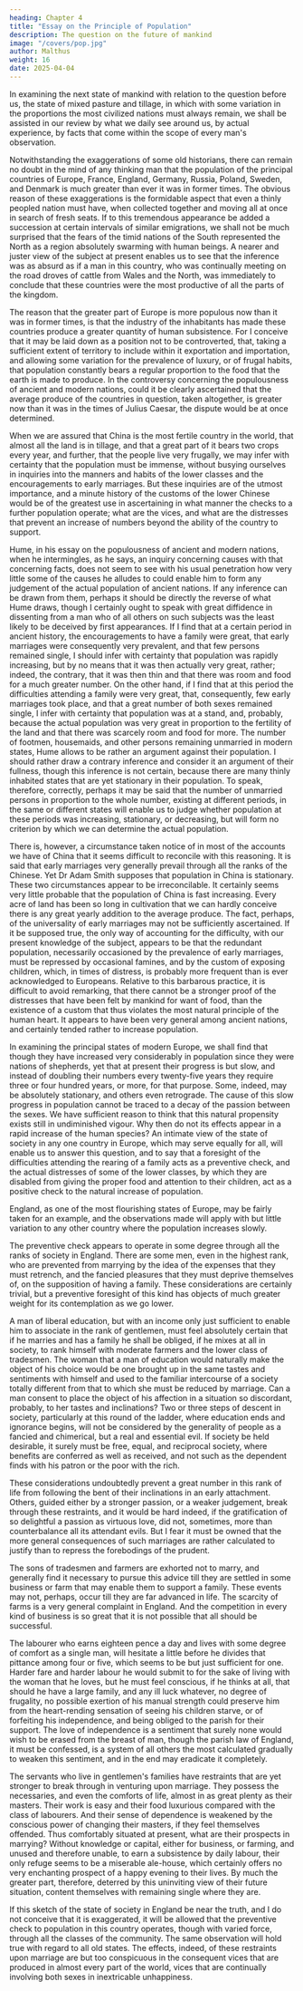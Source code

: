 ```yaml
---
heading: Chapter 4
title: "Essay on the Principle of Population"
description: The question on the future of mankind
image: "/covers/pop.jpg"
author: Malthus
weight: 16
date: 2025-04-04
---
```




<!-- State of civilized nations—Probability that Europe is much more populous now than in the time of Julius Caesar—Best criterion of population—Probable error of Hume in one the criterions that he proposes as assisting in an estimate of population—Slow increase of population at present in most of the states of Europe—The two principal checks to population—The first, or preventive check examined with regard to England. -->


In examining the next state of mankind with relation to the question before us, the state of mixed pasture and tillage, in which with some variation in the proportions the most civilized nations must always remain, we shall be assisted in our review by what we daily see around us, by actual experience, by facts that come within the scope of every man's observation.

Notwithstanding the exaggerations of some old historians, there can remain no doubt in the mind of any thinking man that the population of the principal countries of Europe, France, England, Germany, Russia, Poland, Sweden, and Denmark is much greater than ever it was in former times. The obvious reason of these exaggerations is the formidable aspect that even a thinly peopled nation must have, when collected together and moving all at once in search of fresh seats. If to this tremendous appearance be added a succession at certain intervals of similar emigrations, we shall not be much surprised that the fears of the timid nations of the South represented the North as a region absolutely swarming with human beings. A nearer and juster view of the subject at present enables us to see that the inference was as absurd as if a man in this country, who was continually meeting on the road droves of cattle from Wales and the North, was immediately to conclude that these countries were the most productive of all the parts of the kingdom.

The reason that the greater part of Europe is more populous now than it was in former times, is that the industry of the inhabitants has made these countries produce a greater quantity of human subsistence. For I conceive that it may be laid down as a position not to be controverted, that, taking a sufficient extent of territory to include within it exportation and importation, and allowing some variation for the prevalence of luxury, or of frugal habits, that population constantly bears a regular proportion to the food that the earth is made to produce. In the controversy concerning the populousness of ancient and modern nations, could it be clearly ascertained that the average produce of the countries in question, taken altogether, is greater now than it was in the times of Julius Caesar, the dispute would be at once determined.

When we are assured that China is the most fertile country in the world, that almost all the land is in tillage, and that a great part of it bears two crops every year, and further, that the people live very frugally, we may infer with certainty that the population must be immense, without busying ourselves in inquiries into the manners and habits of the lower classes and the encouragements to early marriages. But these inquiries are of the utmost importance, and a minute history of the customs of the lower Chinese would be of the greatest use in ascertaining in what manner the checks to a further population operate; what are the vices, and what are the distresses that prevent an increase of numbers beyond the ability of the country to support.

Hume, in his essay on the populousness of ancient and modern nations, when he intermingles, as he says, an inquiry concerning causes with that concerning facts, does not seem to see with his usual penetration how very little some of the causes he alludes to could enable him to form any judgement of the actual population of ancient nations. If any inference can be drawn from them, perhaps it should be directly the reverse of what Hume draws, though I certainly ought to speak with great diffidence in dissenting from a man who of all others on such subjects was the least likely to be deceived by first appearances. If I find that at a certain period in ancient history, the encouragements to have a family were great, that early marriages were consequently very prevalent, and that few persons remained single, I should infer with certainty that population was rapidly increasing, but by no means that it was then actually very great, rather; indeed, the contrary, that it was then thin and that there was room and food for a much greater number. On the other hand, if I find that at this period the difficulties attending a family were very great, that, consequently, few early marriages took place, and that a great number of both sexes remained single, I infer with certainty that population was at a stand, and, probably, because the actual population was very great in proportion to the fertility of the land and that there was scarcely room and food for more. The number of footmen, housemaids, and other persons remaining unmarried in modern states, Hume allows to be rather an argument against their population. I should rather draw a contrary inference and consider it an argument of their fullness, though this inference is not certain, because there are many thinly inhabited states that are yet stationary in their population. To speak, therefore, correctly, perhaps it may be said that the number of unmarried persons in proportion to the whole number, existing at different periods, in the same or different states will enable us to judge whether population at these periods was increasing, stationary, or decreasing, but will form no criterion by which we can determine the actual population.

There is, however, a circumstance taken notice of in most of the accounts we have of China that it seems difficult to reconcile with this reasoning. It is said that early marriages very generally prevail through all the ranks of the Chinese. Yet Dr Adam Smith supposes that population in China is stationary. These two circumstances appear to be irreconcilable. It certainly seems very little probable that the population of China is fast increasing. Every acre of land has been so long in cultivation that we can hardly conceive there is any great yearly addition to the average produce. The fact, perhaps, of the universality of early marriages may not be sufficiently ascertained. If it be supposed true, the only way of accounting for the difficulty, with our present knowledge of the subject, appears to be that the redundant population, necessarily occasioned by the prevalence of early marriages, must be repressed by occasional famines, and by the custom of exposing children, which, in times of distress, is probably more frequent than is ever acknowledged to Europeans. Relative to this barbarous practice, it is difficult to avoid remarking, that there cannot be a stronger proof of the distresses that have been felt by mankind for want of food, than the existence of a custom that thus violates the most natural principle of the human heart. It appears to have been very general among ancient nations, and certainly tended rather to increase population.

In examining the principal states of modern Europe, we shall find that though they have increased very considerably in population since they were nations of shepherds, yet that at present their progress is but slow, and instead of doubling their numbers every twenty-five years they require three or four hundred years, or more, for that purpose. Some, indeed, may be absolutely stationary, and others even retrograde. The cause of this slow progress in population cannot be traced to a decay of the passion between the sexes. We have sufficient reason to think that this natural propensity exists still in undiminished vigour. Why then do not its effects appear in a rapid increase of the human species? An intimate view of the state of society in any one country in Europe, which may serve equally for all, will enable us to answer this question, and to say that a foresight of the difficulties attending the rearing of a family acts as a preventive check, and the actual distresses of some of the lower classes, by which they are disabled from giving the proper food and attention to their children, act as a positive check to the natural increase of population.

England, as one of the most flourishing states of Europe, may be fairly taken for an example, and the observations made will apply with but little variation to any other country where the population increases slowly.

The preventive check appears to operate in some degree through all the ranks of society in England. There are some men, even in the highest rank, who are prevented from marrying by the idea of the expenses that they must retrench, and the fancied pleasures that they must deprive themselves of, on the supposition of having a family. These considerations are certainly trivial, but a preventive foresight of this kind has objects of much greater weight for its contemplation as we go lower.

A man of liberal education, but with an income only just sufficient to enable him to associate in the rank of gentlemen, must feel absolutely certain that if he marries and has a family he shall be obliged, if he mixes at all in society, to rank himself with moderate farmers and the lower class of tradesmen. The woman that a man of education would naturally make the object of his choice would be one brought up in the same tastes and sentiments with himself and used to the familiar intercourse of a society totally different from that to which she must be reduced by marriage. Can a man consent to place the object of his affection in a situation so discordant, probably, to her tastes and inclinations? Two or three steps of descent in society, particularly at this round of the ladder, where education ends and ignorance begins, will not be considered by the generality of people as a fancied and chimerical, but a real and essential evil. If society be held desirable, it surely must be free, equal, and reciprocal society, where benefits are conferred as well as received, and not such as the dependent finds with his patron or the poor with the rich.

These considerations undoubtedly prevent a great number in this rank of life from following the bent of their inclinations in an early attachment. Others, guided either by a stronger passion, or a weaker judgement, break through these restraints, and it would be hard indeed, if the gratification of so delightful a passion as virtuous love, did not, sometimes, more than counterbalance all its attendant evils. But I fear it must be owned that the more general consequences of such marriages are rather calculated to justify than to repress the forebodings of the prudent.

The sons of tradesmen and farmers are exhorted not to marry, and generally find it necessary to pursue this advice till they are settled in some business or farm that may enable them to support a family. These events may not, perhaps, occur till they are far advanced in life. The scarcity of farms is a very general complaint in England. And the competition in every kind of business is so great that it is not possible that all should be successful.

The labourer who earns eighteen pence a day and lives with some degree of comfort as a single man, will hesitate a little before he divides that pittance among four or five, which seems to be but just sufficient for one. Harder fare and harder labour he would submit to for the sake of living with the woman that he loves, but he must feel conscious, if he thinks at all, that should he have a large family, and any ill luck whatever, no degree of frugality, no possible exertion of his manual strength could preserve him from the heart-rending sensation of seeing his children starve, or of forfeiting his independence, and being obliged to the parish for their support. The love of independence is a sentiment that surely none would wish to be erased from the breast of man, though the parish law of England, it must be confessed, is a system of all others the most calculated gradually to weaken this sentiment, and in the end may eradicate it completely.

The servants who live in gentlemen's families have restraints that are yet stronger to break through in venturing upon marriage. They possess the necessaries, and even the comforts of life, almost in as great plenty as their masters. Their work is easy and their food luxurious compared with the class of labourers. And their sense of dependence is weakened by the conscious power of changing their masters, if they feel themselves offended. Thus comfortably situated at present, what are their prospects in marrying? Without knowledge or capital, either for business, or farming, and unused and therefore unable, to earn a subsistence by daily labour, their only refuge seems to be a miserable ale-house, which certainly offers no very enchanting prospect of a happy evening to their lives. By much the greater part, therefore, deterred by this uninviting view of their future situation, content themselves with remaining single where they are.

If this sketch of the state of society in England be near the truth, and I do not conceive that it is exaggerated, it will be allowed that the preventive check to population in this country operates, though with varied force, through all the classes of the community. The same observation will hold true with regard to all old states. The effects, indeed, of these restraints upon marriage are but too conspicuous in the consequent vices that are produced in almost every part of the world, vices that are continually involving both sexes in inextricable unhappiness.




